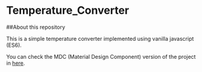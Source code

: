 # Temperature_Converter

##About this repository

This is a simple temperature converter implemented using vanilla javascript (ES6).

You can check the MDC (Material Design Component) version of the project in [here](https://github.com/Yifei-G/Temperature_Converter_MD).
